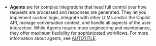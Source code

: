 * **Agents** are for complex integrations that need full control over how requests are processed and responses are generated. They let you implement custom logic, integrate with other LLMs and/or the Copilot API, manage conversation context, and handle all aspects of the user interaction. While Agents require more engineering and maintenance, they offer maximum flexibility for sophisticated workflows. For more information about agents, see [AUTOTITLE](/copilot/building-copilot-extensions/building-a-copilot-agent-for-your-copilot-extension/about-copilot-agents).
